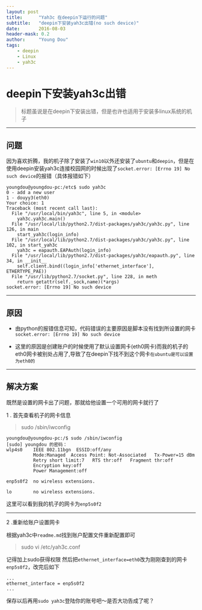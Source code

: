 ```yaml
---
layout: post
title:      "Yah3c 在deepin下运行的问题"
subtitle:   "deepin下安装yah3c出错(no such device)"
date:       2016-08-03
header-mask: 0.2
author:     "Young Dou"
tags:
    - deepin
    - Linux
    - yah3c
---
```


# deepin下安装yah3c出错

> 标题虽说是在deepin下安装出错，但是也许也适用于安装多linux系统的机子

---

## 问题

因为喜欢折腾，我的机子除了安装了`win10`以外还安装了`ubuntu`和`deepin`，但是在使用deepin安装yah3c连接校园网的时候出现了`socket.error: [Errno 19] No such device`的报错（具体报错如下）

```
youngdou@youngdou-pc:/etc$ sudo yah3c
0 - add a new user
1 - douyy3(eth0)
Your choice: 1
Traceback (most recent call last):
  File "/usr/local/bin/yah3c", line 5, in <module>
    yah3c.yah3c.main()
  File "/usr/local/lib/python2.7/dist-packages/yah3c/yah3c.py", line 126, in main
    start_yah3c(login_info)
  File "/usr/local/lib/python2.7/dist-packages/yah3c/yah3c.py", line 102, in start_yah3c
    yah3c = eapauth.EAPAuth(login_info)
  File "/usr/local/lib/python2.7/dist-packages/yah3c/eapauth.py", line 34, in __init__
    self.client.bind((login_info['ethernet_interface'], ETHERTYPE_PAE))
  File "/usr/lib/python2.7/socket.py", line 228, in meth
    return getattr(self._sock,name)(*args)
socket.error: [Errno 19] No such device

```
---

## 原因


- 由python的报错信息可知，代码错误的主要原因是脚本没有找到所设置的网卡`socket.error: [Errno 19] No such device`

- 这里的原因是创建账户的时候使用了默认设置网卡(eth0网卡)而我的机子的eth0网卡被别处占用了,导致了在deepin下找不到这个网卡`在ubuntu是可以设置为eth0的`

---

## 解决方案

既然是设置的网卡出了问题，那就给他设置一个可用的网卡就行了


1 . 首先查看机子的网卡信息
> sudo /sbin/iwconfig 

```
youngdou@youngdou-pc:/$ sudo /sbin/iwconfig 
[sudo] youngdou 的密码：
wlp4s0    IEEE 802.11bgn  ESSID:off/any  
          Mode:Managed  Access Point: Not-Associated   Tx-Power=15 dBm   
          Retry short limit:7   RTS thr:off   Fragment thr:off
          Encryption key:off
          Power Management:off
          
enp5s0f2  no wireless extensions.

lo        no wireless extensions.

```
这里可以看到我的机子的网卡为`enp5s0f2`

---

2 .重新给账户设置网卡

根据yah3c中`readme.md`找到账户配置文件重新配置即可

> sudo vi /etc/yah3c.conf 

记得加上sudo获得权限
然后把`ethernet_interface=eth0`改为刚刚查到的网卡`enp5s0f2`，改完后如下

```
...
ethernet_interface = enp5s0f2
...

```
保存以后再用`sudo yah3c`登陆你的账号吧～是否大功告成了呢？

